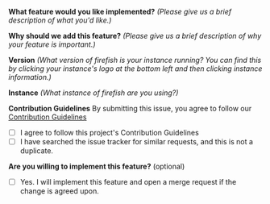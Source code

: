 <!-- 💖 Thanks for taking the time to fill out this bug report!
💁 Having trouble with deployment? [Ask the support chat.](https://matrix.to/#/#firefish-community:nitro.chat)
🔒 Found a security vulnerability? [Please disclose it responsibly.](https://firefish.dev/firefish/firefish/-/blob/develop/SECURITY.md)
🤝 By submitting this feature request, you agree to follow our [Contribution Guidelines.](https://firefish.dev/firefish/firefish/-/blob/develop/CONTRIBUTING.md) -->

**What feature would you like implemented?** _(Please give us a brief description of what you'd like.)_

**Why should we add this feature?** _(Please give us a brief description of why your feature is important.)_

**Version** _(What version of firefish is your instance running? You can find this by clicking your instance's logo at the bottom left and then clicking instance information.)_

**Instance** _(What instance of firefish are you using?)_

**Contribution Guidelines**
By submitting this issue, you agree to follow our [Contribution Guidelines](https://firefish.dev/firefish/firefish/-/blob/develop/CONTRIBUTING.md)
- [ ] I agree to follow this project's Contribution Guidelines
- [ ] I have searched the issue tracker for similar requests, and this is not a duplicate.

**Are you willing to implement this feature?** (optional)
- [ ] Yes. I will implement this feature and open a merge request if the change is agreed upon.
